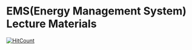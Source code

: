 # EMS(Energy Management System) Lecture Materials

[![HitCount](http://hits.dwyl.com/kgpark88/ems.svg)](http://hits.dwyl.com/kgpark88/ems)

